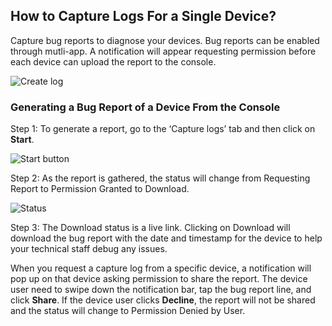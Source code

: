 ## How to Capture Logs For a Single Device?

  
Capture bug reports to diagnose your devices. Bug reports can be enabled through mutli-app. A notification will appear requesting permission before each device can upload the report to the console. 

  

![Create log](./images/logs/135_Groups_devices_details_capture_logs.png)

  

### Generating a Bug Report of a Device From the Console

  

Step 1: To generate a report, go to the ‘Capture logs’ tab and then click on **Start**.

![Start button](./images/logs/136_Groups_devices_details_capture_logs_start.png)

  

Step 2: As the report is gathered, the status will change from Requesting Report to Permission Granted to Download.

  

![Status](./images/logs/137_Groups_devices_details_capture_logs_loading.png)

  

Step 3: The Download status is a live link. Clicking on Download will download the bug report with the date and timestamp for the device to help your technical staff debug any issues.

When you request a capture log from a specific device, a notification will pop up on that device asking permission to share the report. The device user need to swipe down the notification bar, tap the bug report line, and click **Share**. If the device user clicks **Decline**, the report will not be shared and the status will change to Permission Denied by User.

